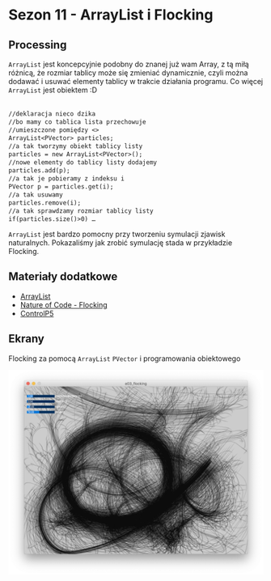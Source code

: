 # Sezon 11 - ArrayList i Flocking

## Processing

`ArrayList` jest koncepcyjnie podobny do znanej już wam Array, z tą miłą różnicą, że rozmiar tablicy może się zmieniać dynamicznie, czyli można dodawać i usuwać elementy tablicy w trakcie działania programu. Co więcej `ArrayList` jest obiektem :D

```Processing

//deklaracja nieco dzika
//bo mamy co tablica lista przechowuje
//umieszczone pomiędzy <>
ArrayList<PVector> particles;
//a tak tworzymy obiekt tablicy listy
particles = new ArrayList<PVector>();
//nowe elementy do tablicy listy dodajemy
particles.add(p);
//a tak je pobieramy z indeksu i
PVector p = particles.get(i);
//a tak usuwamy
particles.remove(i);
//a tak sprawdzamy rozmiar tablicy listy
if(particles.size()>0) …

```

`ArrayList` jest bardzo pomocny przy tworzeniu symulacji zjawisk naturalnych. Pokazaliśmy jak zrobić symulację stada w przykładzie Flocking.

## Materiały dodatkowe

- [ArrayList](https://processing.org/reference/ArrayList.html)
- [Nature of Code - Flocking](https://natureofcode.com/book/chapter-6-autonomous-agents/#613-flocking)
- [ControlP5](http://www.sojamo.de/libraries/controlP5/)

## Ekrany

Flocking za pomocą `ArrayList` `PVector` i programowania obiektowego

![](Flocking.png)